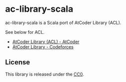# ac-library-scala

ac-library-scala is a Scala port of AtCoder Library (ACL).

See below for ACL.

- [AtCoder Library (ACL) - AtCoder](https://atcoder.jp/posts/517)
- [AtCoder Library - Codeforces](https://codeforces.com/blog/entry/82400)

## License

This library is released under the [CC0](https://creativecommons.org/publicdomain/zero/1.0/legalcode).
